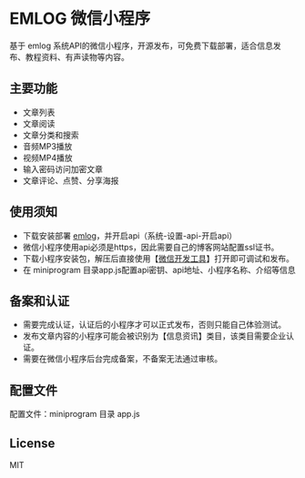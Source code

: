 # EMLOG 微信小程序

基于 emlog 系统API的微信小程序，开源发布，可免费下载部署，适合信息发布、教程资料、有声读物等内容。

## 主要功能

- 文章列表
- 文章阅读
- 文章分类和搜索
- 音频MP3播放
- 视频MP4播放
- 输入密码访问加密文章
- 文章评论、点赞、分享海报

## 使用须知

- 下载安装部署 [emlog](https://emlog.net)，并开启api（系统-设置-api-开启api）
- 微信小程序使用api必须是https，因此需要自己的博客网站配置ssl证书。
- 下载小程序安装包，解压后直接使用【[微信开发工具](https://developers.weixin.qq.com/miniprogram/dev/devtools/download.html)】打开即可调试和发布。
- 在 miniprogram 目录app.js配置api密钥、api地址、小程序名称、介绍等信息

## 备案和认证

- 需要完成认证，认证后的小程序才可以正式发布，否则只能自己体验测试。
- 发布文章内容的小程序可能会被识别为【信息资讯】类目，该类目需要企业认证。
- 需要在微信小程序后台完成备案，不备案无法通过审核。

## 配置文件

配置文件：miniprogram 目录 app.js

## License

MIT
